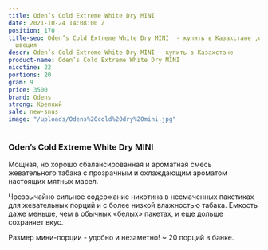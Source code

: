 ```yaml
---
title: Oden’s Cold Extreme White Dry MINI
date: 2021-10-24 14:08:00 Z
position: 170
title-seo: Oden’s Cold Extreme White Dry MINI  - купить в Казахстане ,оденс производство
  швеция
descr: Oden’s Cold Extreme White Dry MINI - купить в Казахстане
product-name: Oden’s Cold Extreme White Dry MINI
nicotine: 22
portions: 20
gram: 9
price: 3500
brand: Odens
strong: Крепкий
sale: new-snus
image: "/uploads/Odens%20cold%20dry%20mini.jpg"
---
```


### Oden’s Cold Extreme White Dry MINI
Мощная, но хорошо сбалансированная и ароматная смесь жевательного табака с прозрачным и охлаждающим ароматом настоящих мятных масел.
 
Чрезвычайно сильное содержание никотина в несмаченных пакетиках для жевательных порций и с более низкой влажностью табака. Емкость даже меньше, чем в обычных «белых» пакетах, и еще дольше сохраняет вкус.
 
Размер мини-порции - удобно и незаметно! ~ 20 порций в банке.